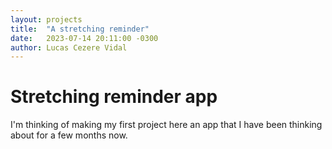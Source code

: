 ```yaml
---
layout: projects
title:  "A stretching reminder"
date:   2023-07-14 20:11:00 -0300
author: Lucas Cezere Vidal
---
```

# Stretching reminder app

I'm thinking of making my first project here an app that I have been thinking about for a few months now.
